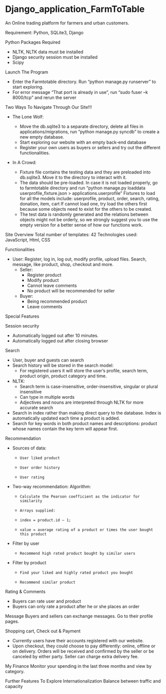 # Django_application_FarmToTable
An Online trading platform for farmers and urban customers.

Requirement:
	Python, SQLite3, Django
	
Python Packages Required
  - NLTK, NLTK data must be installed
  - Django security session must be installed
  - Scipy

Launch The Program
  - Enter the Farmtotable directory. Run “python manage.py runserver” to start exploring.
  - For error message “That port is already in use”, run “sudo fuser –k 8000/tcp” and rerun the server

Two Ways To Navigate Through Our Site!!!

- The Lone Wolf:
  - Move the db.sqlite3 to a separate directory, delete all files in applications/migrations, run “python manage.py syncdb” to create a new empty database.
  - Start exploring our website with an empty back-end database 
  - Register your own users as buyers or sellers and try out the different functionalities.

- In A Crowd:
  - Fixture file contains the testing data and they are preloaded into db.sqlite3. Move it to the directory to interact with it.
  - The data should be pre-loaded. In case it is not loaded properly, go to farmtotable directory and run “python manage.py loaddata userprofile_fixture.json > applications.userprofile”
  Fixtures to load for all the models include:
  userprofile, product, order, search, rating, donation, item, cart 
  If cannot load one, try load the others first because some objects need to exist for the others to be created.
  - The test data is randomly generated and the relations between objects might not be orderly, so we strongly suggest you to use the empty version for a better sense of how our functions work. 

Site Overview
	Total number of templates:  42
	Technologies used: JavaScript, Html, CSS

Functionalities 
- User: Register, log in, log out, modify profile, upload files. Search, message, like product, shop, checkout and more.
    - Seller:
      - Register product
      - Modify product
      - Cannot leave comments 
      - No product will be recommended for seller
    - Buyer:
      - Being recommended product
      - Leave comments
      
Special Features

Session security
  - Automatically logged out after 10 minutes.
  - Automatically logged out after closing browser

Search
  - User, buyer and guests can search
  - Search history will be stored in the search model:
	  - For registered users it will store the user’s profile, search term, product origin, product category and time. 
  - NLTK:
	  - Search term is case-insensitive, order-insensitive, singular or plural insensitive
	  - Can type in multiple words
	  - Adjectives and nouns are interpreted through NLTK for more accurate search
  - Search in index rather than making direct query to the database. Index is automatically updated each time a product is added. 
  - Search for key words in both product names and descriptions: product whose names contain the key term will appear first. 

Recommendation
- Sources of data:
  - 	User liked product
  - 	User order history
  - 	User rating
- Two-way recommendation:
  Algorithm:
  - 	Calculate the Pearson coefficient as the indicator for similarity
  - 	Arrays supplied: 
  - 	index = product.id – 1; 
  - 	value = average rating of a product or times the user bought this product
- Filter by user
  - 	Recommend high rated product bought by similar users 

- Filter by product
  - 	Find your liked and highly rated product you bought
  - 	Recommend similar product  

Rating & Comments
 - 	Buyers can rate user and product
 - 	Buyers can only rate a product after he or she places an order

Message
	Buyers and sellers can exchange messages.  Go to their profile pages.

Shopping cart, Check out & Payment
- Currently users have their accounts registered with our website. 
- Upon checkout, they could choose to pay differently: online, offline or on delivery. Orders will be received and confirmed by the seller or be canceled by either party. Seller can charge extra delivery fee. 

My Finance
	Monitor your spending in the last three months and view by category.

Further Features To Explore
	Internationalization
	Balance between traffic and capacity
